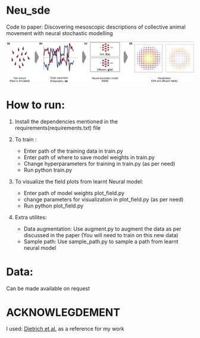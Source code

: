 # Neu_sde
Code to paper: Discovering mesoscopic descriptions of collective animal movement with neural stochastic modelling


![Pipeline](fig/pipeline.png)

# How to run:
1. Install the dependencies mentioned in the requirements(requirements.txt) file

2. To train :
    - Enter path of the training data in train.py
    - Enter path of where to save model weights in train.py
    - Change hyperparameters for training in train.py (as per need)
    - Run python train.py

3. To visualize the field plots from learnt Neural model:
    - Enter path of model weights plot_field.py
    - change parameters for visualization in plot_field.py (as per need)
    - Run python plot_field.py

4. Extra utilites:
    - Data augmentation: Use augment.py to augment the data as per discussed in the paper (You will need to train on this new data)
    - Sample path: Use sample_path.py to sample a path from learnt neural model



# Data:
Can be made available on request

# ACKNOWLEGDEMENT
I used: [Dietrich et al.](https://gitlab.com/felix.dietrich/sde-identification/-/tree/master/) as a reference for my work
